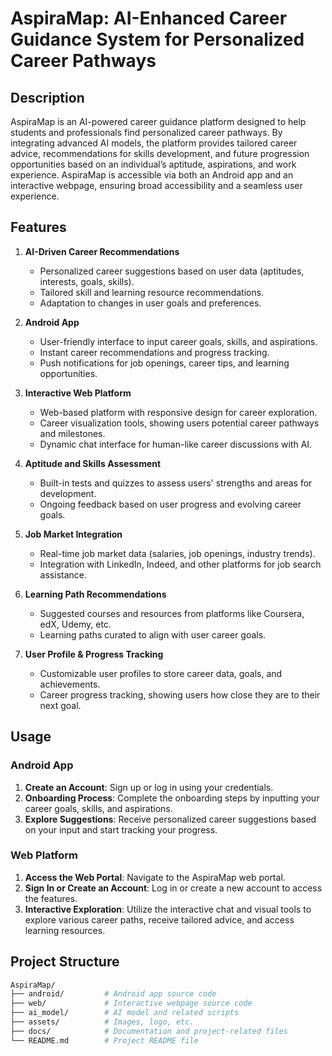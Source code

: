 # AspiraMap: AI-Enhanced Career Guidance System for Personalized Career Pathways

## Description
AspiraMap is an AI-powered career guidance platform designed to help students and professionals find personalized career pathways. By integrating advanced AI models, the platform provides tailored career advice, recommendations for skills development, and future progression opportunities based on an individual’s aptitude, aspirations, and work experience. AspiraMap is accessible via both an Android app and an interactive webpage, ensuring broad accessibility and a seamless user experience.

## Features
1. **AI-Driven Career Recommendations**
   - Personalized career suggestions based on user data (aptitudes, interests, goals, skills).
   - Tailored skill and learning resource recommendations.
   - Adaptation to changes in user goals and preferences.

2. **Android App**
   - User-friendly interface to input career goals, skills, and aspirations.
   - Instant career recommendations and progress tracking.
   - Push notifications for job openings, career tips, and learning opportunities.

3. **Interactive Web Platform**
   - Web-based platform with responsive design for career exploration.
   - Career visualization tools, showing users potential career pathways and milestones.
   - Dynamic chat interface for human-like career discussions with AI.

4. **Aptitude and Skills Assessment**
   - Built-in tests and quizzes to assess users' strengths and areas for development.
   - Ongoing feedback based on user progress and evolving career goals.

5. **Job Market Integration**
   - Real-time job market data (salaries, job openings, industry trends).
   - Integration with LinkedIn, Indeed, and other platforms for job search assistance.

6. **Learning Path Recommendations**
   - Suggested courses and resources from platforms like Coursera, edX, Udemy, etc.
   - Learning paths curated to align with user career goals.

7. **User Profile & Progress Tracking**
   - Customizable user profiles to store career data, goals, and achievements.
   - Career progress tracking, showing users how close they are to their next goal.

## Usage
### Android App
1. **Create an Account**: Sign up or log in using your credentials.
2. **Onboarding Process**: Complete the onboarding steps by inputting your career goals, skills, and aspirations.
3. **Explore Suggestions**: Receive personalized career suggestions based on your input and start tracking your progress.

### Web Platform
1. **Access the Web Portal**: Navigate to the AspiraMap web portal.
2. **Sign In or Create an Account**: Log in or create a new account to access the features.
3. **Interactive Exploration**: Utilize the interactive chat and visual tools to explore various career paths, receive tailored advice, and access learning resources.

## Project Structure
```bash
AspiraMap/
├── android/         # Android app source code
├── web/             # Interactive webpage source code
├── ai_model/        # AI model and related scripts
├── assets/          # Images, logo, etc.
├── docs/            # Documentation and project-related files
└── README.md        # Project README file
